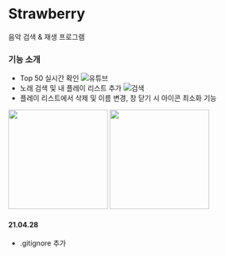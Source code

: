 # Strawberry
음악 검색 &amp; 재생 프로그램

### 기능 소개
* Top 50 실시간 확인
![유튜브](https://user-images.githubusercontent.com/59993347/72676190-d12a2f00-3ad1-11ea-8c4a-9568160a10b1.png)
* 노래 검색 및 내 플레이 리스트 추가
![검색](https://user-images.githubusercontent.com/59993347/72676191-d1c2c580-3ad1-11ea-8b3d-69c960e86962.png)
* 플레이 리스트에서 삭제 및 이름 변경, 창 닫기 시 아이콘 최소화 기능
<div>
  <image width="200" src=https://user-images.githubusercontent.com/59993347/72676192-d1c2c580-3ad1-11ea-91c1-3b5bb3ff37c8.png>
  <image width="200" src=https://user-images.githubusercontent.com/59993347/72676193-d1c2c580-3ad1-11ea-9eba-59d777a3308f.png>
</div>

#### 21.04.28 
* .gitignore 추가
